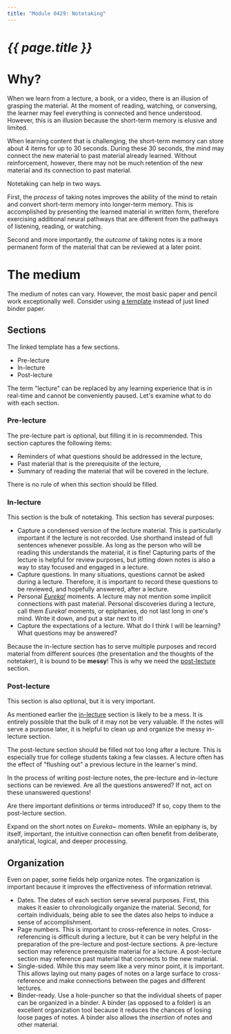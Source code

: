 ```yaml
---
title: "Module 0429: Notetaking"
---
```


# _{{ page.title }}_

# Why?

When we learn from a lecture, a book, or a video, there is an illusion of grasping the material. At the moment of reading, watching, or conversing, the learner may feel everything is connected and hence understood. However, this is an illusion because the short-term memory is elusive and limited.

When learning content that is challenging, the short-term memory can store about 4 items for up to 30 seconds. During these 30 seconds, the mind may connect the new material to past material already learned. Without reinforcement, however, there may not be much retention of the new material and its connection to past material.

Notetaking can help in two ways. 

First, the *process* of taking notes improves the ability of the mind to retain and convert short-term memory into longer-term memory. This is accomplished by presenting the learned material in written form, therefore exercising additional neural pathways that are different from the pathways of listening, reading, or watching.

Second and more importantly, the *outcome* of taking notes is a more permanent form of the material that can be reviewed at a later point. 

# The medium

The medium of notes can vary. However, the most basic paper and pencil work exceptionally well. Consider using [a template](blank.pdf) instead of just lined binder paper.

## Sections

The linked template has a few sections.

* Pre-lecture
* In-lecture
* Post-lecture

The term "lecture" can be replaced by any learning experience that is in real-time and cannot be conveniently paused. Let's examine what to do with each section.

### Pre-lecture

The pre-lecture part is optional, but filling it in is recommended. This section captures the following items:

* Reminders of what questions should be addressed in the lecture,
* Past material that is the prerequisite of the lecture,
* Summary of reading the material that will be covered in the lecture.

There is no rule of when this section should be filled. 

### In-lecture

This section is the bulk of notetaking. This section has several purposes:

* Capture a condensed version of the lecture material. This is particularly important if the lecture is not recorded. Use shorthand instead of full sentences whenever possible. As long as the person who will be reading this understands the material, it is fine! Capturing parts of the lecture is helpful for review purposes, but jotting down notes is also a way to stay focused and engaged in a lecture. 
* Capture questions. In many situations, questions cannot be asked during a lecture. Therefore, it is important to record these questions to be reviewed, and hopefully answered, after a lecture.
* Personal [*Eureka!*](https://www.psychologytoday.com/us/blog/somebodies-and-nobodies/201207/eureka-epiphany-and-enlightenment) moments. A lecture may not mention some implicit connections with past material. Personal discoveries during a lecture, call them *Eureka!* moments, or epiphanies, do not last long in one's mind. Write it down, and put a star next to it!
* Capture the expectations of a lecture. What do I think I will be learning? What questions may be answered? 

Because the in-lecture section has to serve multiple purposes and record material from different sources (the presentation and the thoughts of the notetaker), it is bound to be **messy**!  This is why we need the [post-lecture](#post-lecture) section.

### Post-lecture

This section is also optional, but it is very important.

As mentioned earlier the [in-lecture](#in-lsecture) section is likely to be a mess. It is entirely possible that the bulk of it may not be very valuable. If the notes will serve a purpose later, it is helpful to clean up and organize the messy in-lecture section.

The post-lecture section should be filled not too long after a lecture. This is especially true for college students taking a few classes. A lecture often has the effect of "flushing out" a previous lecture in the learner's mind. 

In the process of writing post-lecture notes, the pre-lecture and in-lecture sections can be reviewed. Are all the questions answered? If not, act on these unanswered questions! 

Are there important definitions or terms introduced? If so, copy them to the post-lecture section.

Expand on the short notes on *Eureka~* moments. While an epiphany is, by itself, important, the intuitive connection can often benefit from deliberate, analytical, logical, and deeper processing.

## Organization

Even on paper, some fields help organize notes. The organization is important because it improves the effectiveness of information retrieval.

* Dates. The dates of each section serve several purposes. First, this makes it easier to chronologically organize the material. Second, for certain individuals, being able to see the dates also helps to induce a sense of accomplishment.
* Page numbers. This is important to cross-reference in notes. Cross-referencing is difficult during a lecture, but it can be very helpful in the preparation of the pre-lecture and post-lecture sections. A pre-lecture section may reference prerequisite material for a lecture. A post-lecture section may reference past material that connects to the new material.
* Single-sided. While this may seem like a very minor point, it is important. This allows laying out many pages of notes on a large surface to cross-reference and make connections between the pages and different lectures.
* Binder-ready. Use a hole-puncher so that the individual sheets of paper can be organized in a binder. A binder (as opposed to a folder) is an excellent organization tool because it reduces the chances of losing loose pages of notes. A binder also allows the *insertion* of notes and other material.


